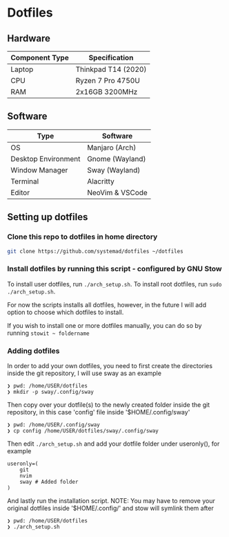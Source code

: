 # Dotfiles

## Hardware

| Component Type | Specification            |
| -------------- | ------------------------ |
| Laptop         | Thinkpad T14 (2020)      |
| CPU            | Ryzen 7 Pro 4750U        |
| RAM            | 2x16GB 3200MHz           |

## Software

| Type                | Software                         |
| ------------------- | -------------------------------- |
| OS                  | Manjaro (Arch)                   |
| Desktop Environment | Gnome   (Wayland)                |
| Window Manager      | Sway    (Wayland)                |
| Terminal            | Alacritty                        |
| Editor              | NeoVim & VSCode                  |

## Setting up dotfiles

### Clone this repo to dotfiles in home directory 

``` bash
git clone https://github.com/systemad/dotfiles ~/dotfiles
```

### Install dotfiles by running this script - configured by GNU Stow

To install user dotfiles, run `./arch_setup.sh`.
To install root dotfiles, run `sudo ./arch_setup.sh`.

For now the scripts installs all dotfiles, however, in the future I will add option to choose which dotfiles to install.

If you wish to install one or more dotfiles manually, you can do so by running `stowit ~ foldername`

### Adding dotfiles 

In order to add your own dotfiles, you need to first create the directories inside the git repository, I will use sway as an example
```
❯ pwd: /home/USER/dotfiles
❯ mkdir -p sway/.config/sway
```

Then copy over your dotfile(s) to the newly created folder inside the git repository, in this case 'config' file inside '$HOME/.config/sway'
```
❯ pwd: /home/USER/.config/sway
❯ cp config /home/USER/dotfiles/sway/.config/sway
```

Then edit `./arch_setup.sh` and add your dotfile folder under useronly(), for example

```
useronly=(
    git
    nvim
    sway # Added folder
)
```

And lastly run the installation script. NOTE: You may have to remove your original dotfiles inside '$HOME/.config/' and stow will symlink them after
```
❯ pwd: /home/USER/dotfiles
❯ ./arch_setup.sh
```
